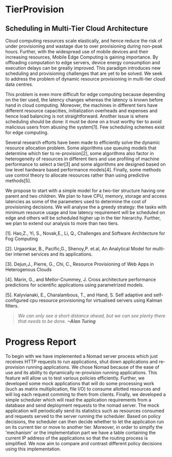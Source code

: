 # TierProvision
## Scheduling in Multi-Tier Cloud Architecture

  Cloud computing resources scale elastically, and hence reduce the risk of under provisioning and wastage due to over provisioning 
during non-peak hours. Further, with the widespread use of mobile devices and their increasing resources, Mobile Edge Computing is 
gaining importance. By offloading computation to edge servers, device energy consumption and execution delays can be greatly 
improved. This paradigm introduces new scheduling and provisioning challenges that are yet to be solved. We seek to address the 
problem of dynamic resource provisioning in multi-tier cloud data centres.

   This problem is even more difficult for edge computing because depending on the tier used, the latency changes whereas the 
latency is known before hand in cloud computing. Moreover, the machines in different tiers have different resource capacities, 
initialization overheads and expenses and hence load balancing is not straightforward. Another issue is where scheduling should be 
done: it must be done on a trust worthy tier to avoid malicious users from abusing the system[1]. Few scheduling schemes exist for 
edge computing.

  Several research efforts have been made to efficiently solve the dynamic resource allocation problem. Some algorithms use queuing 
models that determine which tier to re-provision[2], some algorithms also factor in heterogeneity of resources in different tiers 
and use profiling of machine performance to select a tier[3] and some algorithms are designed based on low level hardware based 
performance models[4]. Finally, some methods use control theory to allocate resources rather than using predictive methods[5].

  We propose to start with a simple model for a two-tier structure having one parent and two children. We plan to have CPU, memory, 
storage and access latencies as some of the parameters used to determine the cost of provisioning decisions. We will analyse the a 
greedy strategy: the tasks with minimum resource usage and low latency requirement will be scheduled on edge and others will be 
scheduled higher up in the tier hierarchy. Further, we plan to extend our analysis to more than two tiers.


[1].	Hao,Z., Yi, S., Novak,E., Li, Q., Challenges and Software Architecture for Fog Computing

[2].	Urgaonkar, B., Pacific,G., Shenoy,P. et.al, An Analytical Model for multi-tier internet services and its applications.

[3].	Dejun,J., Pierre, G., Chi, C., Resource Provisioning of Web Apps in Heterogenous Clouds

[4].	Marin, G., and Mellor-Crummey, J. Cross architecture performance predictions for scientific applications using parametrized models.

[5].	 Kalyvianaki, E., Charalambous, T., and Hand, S. Self adaptive and self-configured cpu resource provisioning for virtualised servers using Kalman filters.


> _We can only see a short distance ahead, but we can see plenty there that needs to be done._ **_~Alan Turing_**


# Progress Report

To begin with we have implemented a Nomad server process which just receives HTTP requests to run applications, shut down applications and re-provision running applications. We chose Nomad because of the ease of use and its ability to dynamically re-provision running applications. This feature will allow us to test various policies efficiently. Further, we developed some mock applications that will do some processing work (such as matrix multiplication, file I/O) to consume allotted resources and will log each request comming to them from clients. Finally, we developed a simple scheduler which will read the application requirements from a database and send deployment requests to the nomad server. The mock application will periodically send its statistics such as resources consumed and requests served to the server running the scheduler. Based on policy decisions, the scheduler can then decide whether to let the application run on its current tier or move to another tier. Moreover, in order to simplfy the 'mechanism' or the implementation part we have a table containing the current IP address of the applications so that the routing process is simplified. We now aim to compare and contrast different policy decisions using this implementation. 
